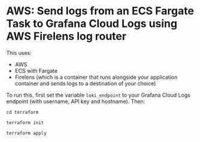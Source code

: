 # AWS: Send logs from an ECS Fargate Task to Grafana Cloud Logs using AWS Firelens log router

This uses:

- AWS
- ECS with Fargate
- Firelens (which is a container that runs alongside your application container and sends logs to a destination of your choice)

To run this, first set the variable `loki_endpoint` to your Grafana Cloud Logs endpoint (with username, API key and hostname). Then:

```
cd terraform

terraform init

terraform apply
```
